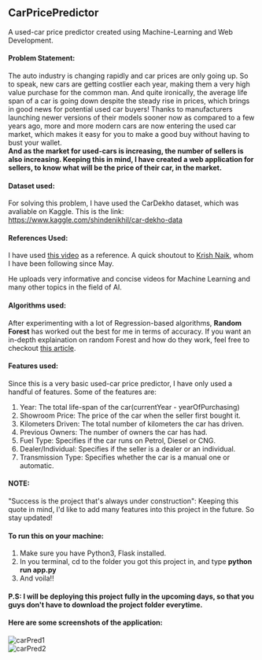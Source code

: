 ## CarPricePredictor
A used-car price predictor created using Machine-Learning and Web Development.

#### Problem Statement: 
The auto industry is changing rapidly and car prices are only going up. So to speak, new cars are getting costlier each year, making them a very high value purchase for the common man. And quite ironically, the average life span of a car is going down despite the steady rise in prices, which brings in good news for potential used car buyers! Thanks to manufacturers launching newer versions of their models sooner now as compared to a few years ago, more and more modern cars are now entering the used car market, which makes it easy for you to make a good buy without having to bust your wallet. <br>
<b>And as the market for used-cars is increasing, the number of sellers is also increasing. Keeping this in mind, I have created a web application for sellers, to know what will be the price of their car, in the market.</b>

#### Dataset used:
For solving this problem, I have used the CarDekho dataset, which was avaliable on Kaggle. This is the link: https://www.kaggle.com/shindenikhil/car-dekho-data

#### References Used: 
I have used <a href="https://www.youtube.com/watch?v=p_tpQSY1aTs">this video</a> as a reference. A quick shoutout to <a href="https://www.youtube.com/channel/UCNU_lfiiWBdtULKOw6X0Dig">Krish Naik</a>, whom I have been following since May.<p>He uploads very informative and concise videos for Machine Learning and many other topics in the field of AI.</p>

#### Algorithms used:
After experimenting with a lot of Regression-based algorithms, <b>Random Forest</b> has worked out the best for me in terms of accuracy. If you want an in-depth explaination on random Forest and how do they work, feel free to checkout <a href = "https://towardsdatascience.com/understanding-random-forest-58381e0602d2">this article</a>. 

#### Features used:
Since this is a very basic used-car price predictor, I have only used a handful of features. Some of the features are:
1. Year: The total life-span of the car(currentYear - yearOfPurchasing)
2. Showroom Price: The price of the car when the seller first bought it.
3. Kilometers Driven: The total number of kilometers the car has driven.
4. Previous Owners: The number of owners the car has had.
5. Fuel Type: Specifies if the car runs on Petrol, Diesel or CNG.
6. Dealer/Individual: Specifies if the seller is a dealer or an individual.
7. Transmission Type: Specifies whether the car is a manual one or automatic.

#### NOTE:
"Success is the project that's always under construction": Keeping this quote in mind, I'd like to add many features into this project in the future. So stay updated!

#### To run this on your machine:
1. Make sure you have Python3, Flask installed.
2. In you terminal, cd to the folder you got this project in, and type <b>python run app.py</b>
3. And voila!!

#### P.S: I will be deploying this project fully in the upcoming days, so that you guys don't have to download the project folder everytime.

#### Here are some screenshots of the application: 
![carPred1](https://user-images.githubusercontent.com/55303125/111125944-2c519780-8598-11eb-925b-12ba4cfef0a1.png)
<br>
![carPred2](https://user-images.githubusercontent.com/55303125/111126311-8f432e80-8598-11eb-9b7e-d17dd4f9f99a.png)

